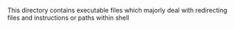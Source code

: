 This directory contains executable files which majorly deal with redirecting files and instructions or paths within shell
